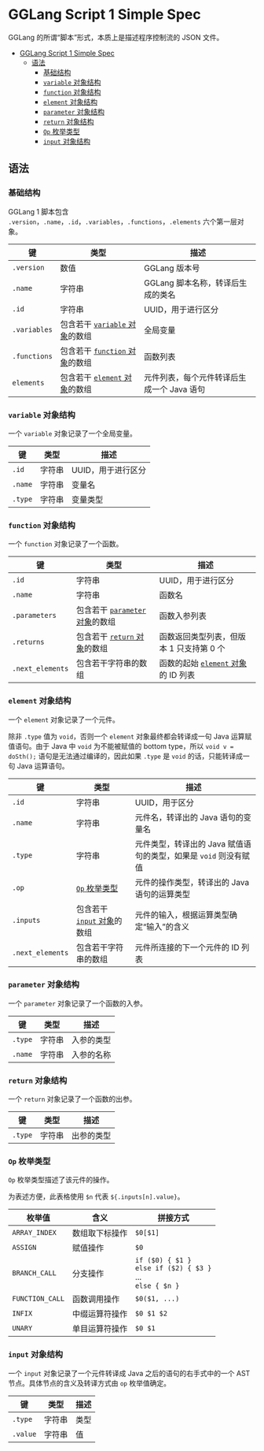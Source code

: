 # GGLang Script 1 Simple Spec

GGLang 的所谓“脚本”形式，本质上是描述程序控制流的 JSON 文件。

<!-- TOC -->
* [GGLang Script 1 Simple Spec](#gglang-script-1-simple-spec)
  * [语法](#语法)
    * [基础结构](#基础结构)
    * [`variable` 对象结构](#variable-对象结构)
    * [`function` 对象结构](#function-对象结构)
    * [`element` 对象结构](#element-对象结构)
    * [`parameter` 对象结构](#parameter-对象结构)
    * [`return` 对象结构](#return-对象结构)
    * [`Op` 枚举类型](#op-枚举类型)
    * [`input` 对象结构](#input-对象结构)
<!-- TOC -->

## 语法

### 基础结构

GGLang 1 脚本包含 `.version`，`.name`，`.id`，`.variables`，`.functions`，`.elements` 六个第一层对象。

| 键            | 类型                                      | 描述                       |
|--------------|-----------------------------------------|--------------------------|
| `.version`   | 数值                                      | GGLang 版本号               |
| `.name`      | 字符串                                     | GGLang 脚本名称，转译后生成的类名     |
| `.id`        | 字符串                                     | UUID，用于进行区分              |
| `.variables` | 包含若干 [`variable` 对象](#variable-对象结构)的数组 | 全局变量                     |
| `.functions` | 包含若干 [`function` 对象](#function-对象结构)的数组 | 函数列表                     |
| `elements`   | 包含若干 [`element` 对象](#element-对象结构)的数组   | 元件列表，每个元件转译后生成一个 Java 语句 |

### `variable` 对象结构

一个 `variable` 对象记录了一个全局变量。

| 键       | 类型  | 描述          |
|---------|-----|-------------|
| `.id`   | 字符串 | UUID，用于进行区分 |
| `.name` | 字符串 | 变量名         |
| `.type` | 字符串 | 变量类型        |

### `function` 对象结构

一个 `function` 对象记录了一个函数。

| 键                | 类型                                        | 描述                                         |
|------------------|-------------------------------------------|--------------------------------------------|
| `.id`            | 字符串                                       | UUID，用于进行区分                                |
| `.name`          | 字符串                                       | 函数名                                        |
| `.parameters`    | 包含若干 [`parameter` 对象](#parameter-对象结构)的数组 | 函数入参列表                                     |
| `.returns`       | 包含若干 [`return` 对象](#return-对象结构)的数组       | 函数返回类型列表，但版本 1 只支持第 0 个                    |
| `.next_elements` | 包含若干字符串的数组                                | 函数的起始 [`element` 对象](#element-对象结构)的 ID 列表 |

### `element` 对象结构

一个 `element` 对象记录了一个元件。

除非 `.type` 值为 `void`，否则一个 `element` 对象最终都会转译成一句 Java 运算赋值语句。由于 Java 中 `void` 为不能被赋值的 bottom type，所以 `void v = doSth();` 语句是无法通过编译的，因此如果 `.type` 是 `void` 的话，只能转译成一句 Java 运算语句。

| 键                | 类型                               | 描述                                      |
|------------------|----------------------------------|-----------------------------------------|
| `.id`            | 字符串                              | UUID，用于区分                               |
| `.name`          | 字符串                              | 元件名，转译出的 Java 语句的变量名                    |
| `.type`          | 字符串                              | 元件类型，转译出的 Java 赋值语句的类型，如果是 `void` 则没有赋值 |
| `.op`            | [`Op` 枚举类型](#Op-枚举类型)            | 元件的操作类型，转译出的 Java 语句的运算类型               |
| `.inputs`        | 包含若干[`input` 对象](#input-对象结构)的数组 | 元件的输入，根据运算类型确定“输入”的含义                   |
| `.next_elements` | 包含若干字符串的数组                       | 元件所连接的下一个元件的 ID 列表                      |

### `parameter` 对象结构

一个 `parameter` 对象记录了一个函数的入参。

| 键       | 类型  | 描述    |
|---------|-----|-------|
| `.type` | 字符串 | 入参的类型 |
| `.name` | 字符串 | 入参的名称 |

### `return` 对象结构

一个 `return` 对象记录了一个函数的出参。

| 键       | 类型  | 描述    |
|---------|-----|-------|
| `.type` | 字符串 | 出参的类型 |

### `Op` 枚举类型

`Op` 枚举类型描述了该元件的操作。

为表述方便，此表格使用 `$n` 代表 `${.inputs[n].value}`。

| 枚举值             | 含义      | 拼接方式                                                                     |
|-----------------|---------|--------------------------------------------------------------------------|
| `ARRAY_INDEX`   | 数组取下标操作 | `$0[$1]`                                                                 |
| `ASSIGN`        | 赋值操作    | `$0`                                                                     |
| `BRANCH_CALL`   | 分支操作    | `if ($0) { $1 }`<br/> `else if ($2) { $3 }`<br/> ...<br/> `else { $n } ` |
| `FUNCTION_CALL` | 函数调用操作  | `$0($1, ...)`                                                            |
| `INFIX`         | 中缀运算符操作 | `$0 $1 $2`                                                               |
| `UNARY`         | 单目运算符操作 | `$0 $1`                                                                  |

### `input` 对象结构

一个 `input` 对象记录了一个元件转译成 Java 之后的语句的右手式中的一个 AST 节点。具体节点的含义及转译方式由 `op` 枚举值确定。

| 键        | 类型  | 描述  |
|----------|-----|-----|
| `.type`  | 字符串 | 类型  |
| `.value` | 字符串 | 值   |
